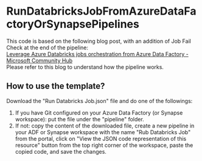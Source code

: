 # RunDatabricksJobFromAzureDataFactoryOrSynapsePipelines

This code is based on the following blog post, with an addition of Job Fail Check at the end of the pipeline:<br>
[Leverage Azure Databricks jobs orchestration from Azure Data Factory - Microsoft Community Hub](https://techcommunity.microsoft.com/t5/analytics-on-azure-blog/leverage-azure-databricks-jobs-orchestration-from-azure-data/ba-p/3123862)<br>
Please refer to this blog to understand how the pipeline works.

## How to use the template?
Download the "Run Databricks Job.json" file and do one of the followings:
1. If you have Git configured on your Azure Data Factory (or Synapse workspace): put the file under the "pipeline" folder.
2. If not: copy the content of the downloaded file, create a new pipeline in your ADF or Synapse workspace with the name "Rub Databricks Job" from the portal, click on "View the JSON code representation of this resource" button from the top right corner of the workspace, paste the copied code, and save the changes.
